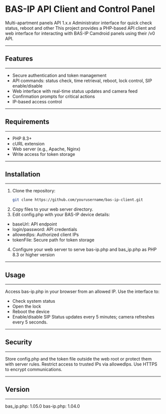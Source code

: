 # BAS-IP API Client and Control Panel
Multi-apartment panels API 1.x.x Administrator interface for quick check status, reboot and other
This project provides a PHP-based API client and web interface for interacting with BAS-IP Camdroid panels using their /v0 API.

---------------------------------------------------------------------------------------------
## Features
---------------------------------------------------------------------------------------------
- Secure authentication and token management
- API commands: status check, time retrieval, reboot, lock control, SIP enable/disable
- Web interface with real-time status updates and camera feed
- Confirmation prompts for critical actions
- IP-based access control

---------------------------------------------------------------------------------------------
## Requirements
---------------------------------------------------------------------------------------------
- PHP 8.3+
- cURL extension
- Web server (e.g., Apache, Nginx)
- Write access for token storage

---------------------------------------------------------------------------------------------
## Installation
---------------------------------------------------------------------------------------------
1. Clone the repository:
   ```bash
   git clone https://github.com/yourusername/bas-ip-client.git
2. Copy files to your web server directory.
3. Edit config.php with your BAS-IP device details:
- baseUrl: API endpoint
- login/password: API credentials
- allowedIps: Authorized client IPs
- tokenFile: Secure path for token storage
4. Configure your web server to serve bas-ip.php and bas_ip.php as PHP 8.3 or higher version

---------------------------------------------------------------------------------------------
## Usage
---------------------------------------------------------------------------------------------
Access bas-ip.php in your browser from an allowed IP.
Use the interface to:
- Check system status
- Open the lock
- Reboot the device
- Enable/disable SIP
Status updates every 5 minutes; camera refreshes every 5 seconds.

---------------------------------------------------------------------------------------------
## Security
---------------------------------------------------------------------------------------------
Store config.php and the token file outside the web root or protect them with server rules.
Restrict access to trusted IPs via allowedIps.
Use HTTPS to encrypt communications.

---------------------------------------------------------------------------------------------
## Version
---------------------------------------------------------------------------------------------
bas_ip.php: 1.05.0
bas-ip.php: 1.04.0

